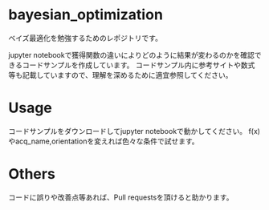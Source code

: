 # bayesian_optimization
ベイズ最適化を勉強するためのレポジトリです。

jupyter notebookで獲得関数の違いによりどのように結果が変わるのかを確認できるコードサンプルを作成しています。
コードサンプル内に参考サイトや数式等も記載していますので、理解を深めるために適宜参照してください。

# Usage
コードサンプルをダウンロードしてjupyter notebookで動かしてください。
f(x)やacq_name,orientationを変えれば色々な条件で試せます。

# Others
コードに誤りや改善点等あれば、Pull requestsを頂けると助かります。
